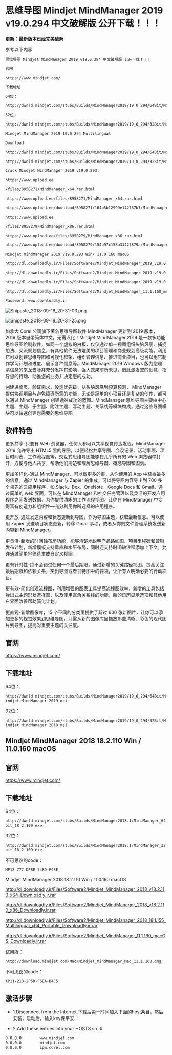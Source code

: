 # 思维导图 Mindjet MindManager 2019 v19.0.294 中文破解版 公开下载！！！ # 

**更新：最新版本已经完美破解**  

参考以下内容  

```txt
思维导图 Mindjet MindManager 2019 v19.0.294 中文破解版 公开下载！！！

官网

https://www.mindjet.com/

下载地址

64位：

http://dwnld.mindjet.com/stubs/Builds/MindManager2019/19_0_294/64Bit/Mindjet MindManager 2019.msi

32位：

http://dwnld.mindjet.com/stubs/Builds/MindManager2019/19_0_294/32Bit/Mindjet MindManager 2019.msi

Mindjet MindManager 2019 19.0.294 Multilingual

Download

http://dwnld.mindjet.com/stubs/Builds/MindManager2019/19_0_294/64Bit/Mindjet MindManager 2019.msi

http://dwnld.mindjet.com/stubs/Builds/MindManager2019/19_0_294/32Bit/Mindjet MindManager 2019.msi

Crack Mindjet MindManager 2019 v19.0.293:

https://www.upload.ee

/files/8958271/MindManager_x64.rar.html

https://www.upload.ee/files/8958271/MindManager_x64.rar.html

https://www.upload.ee/download/8958271/164b5b12999e142787b7/MindManager_x64.rar

https://www.upload.ee

/files/8958279/MindManager_x86.rar.html

https://www.upload.ee/files/8958279/MindManager_x86.rar.html

https://www.upload.ee/download/8958279/154b97c158a31427879a/MindManager_x86.rar

Mindjet MindManager 2019 v19.0.293 Win/ 11.0.160 macOS

http://dl.downloadly.ir/Files/Software2/Mindjet_MindManager_2019_v19.0.293_x64_Downloadly.ir.rar

http://dl.downloadly.ir/Files/Software2/Mindjet_MindManager_2019_v19.0.293_x64_Downloadly.ir.rar

http://dl.downloadly.ir/Files/Software2/Mindjet_MindManager_2019_v19.0.290_x64_Multilingual_Portable_Downloadly.ir.rar

http://dl.downloadly.ir/Files/Software2/Mindjet_MindManager_11.1.160_macOS_Downloadly.ir.rar

Password: www.downloadly.ir
```

![Snipaste_2018-09-18_20-31-03.png](https://whitecell.io/upload/attach/201809/151_5BZWC68TDC39ZKV.png "Snipaste_2018-09-18_20-31-03.png")  

![Snipaste_2018-09-18_20-31-25.png](https://whitecell.io/upload/attach/201809/151_XU673JWACGA8XMC.png "Snipaste_2018-09-18_20-31-25.png")  

加拿大 Corel 公司旗下著名思维导图软件 MindManager 更新到 2019 版本，2019 版本自带简体中文，无需汉化！Mindjet MindManager 2019 是一款多功能思维导图绘制软件，如同一个虚拟的白板，仅仅通过单一视图组织头脑风暴、捕捉想法、交流规划信息，有其他软件无法媲美的项目管理和商业规划高级功能。利用它可以创建思维导图和可视化框架、组织管理信息、推进商业项目，也可以用它制作学习计划和进度、展示各种信息等。MindManager 2019 Windows 版为您理清信息的来龙去脉并充分发挥其影响，强大效果前所未见，借此激发您的创意、指导您的行动、助推您的业务并决定您的成功。  

创建进度表、验证需求、设定优先级，从头脑风暴到预算预测， MindManager 提供协调项目与避免障碍所需的功能，无论是简单的小项目还是复杂的创作，都可以通过 MindManager 创建通往成功的蓝图。MindManager 思维导图主要由中心主题、主题、子主题、附注主题、浮动主题、关系线等模块构成，通过这些导图模块可以快速创建您需要的思维导图。  

## 软件特色 ##  

更多共享-只要有 Web 浏览器，任何人都可以共享视觉传达发现。MindManager 2019 允许导出 HTML5 里的导图，以便轻松共享导图、会议记录、活动事项、项目时间表、工作流程图等。交互式思维导图能够在几乎所有的 Web 浏览器中打开，方便与他人共享，帮助他们清楚和理解思维导图、概念导图和图表。

更加多样化-通过 MindManager，可以做更多的事，从你使用的 App 中获得最多的信息。通过 MindManager 与 Zapier 的集成，可以将导图内容导出到 700 多个领先的云应用程序，如 Slack、Box、OneNote、Google Docs 和 Gmail。通过简单的 web 界面，可以在 MindManager 和社交任务管理以及灵活的开发应用程序之间发送数据，为你提供清晰的工作流程视图，让你在 MindManager 中变得富有创造力和组织性—充分利用你所选择的应用程序。

更开放-通过发送内容和状态更新到导图，作为导图主题，获取最新信息。可以使用 Zapier 发送项目状态更新，转移 Gmail 事项，或者从你的文件管理系统发送新内容到 MindManager。

更灵活-新增的时间轴布局功能，能够清楚地说明产品路线图、项目里程碑和营销发布计划，新增模板支持垂直和水平布局，同时还支持时间轴注释添加上下文，允许通过简单地筛选生成自定义视图。

更有针对性-绝不会错过任何一个最后期限。通过新增的关键路径视图，提高关注最后期限和依赖关系，突出导图或者甘特图中的要领，让所有人明确必要的行动项目。

更有效-简化创建流程图，利用增强的图表工具提高流程图效率，新增的工具包括弹出式主题形状选择器，以及使用直角关系线的功能，新的日历显示选项和其他用户界面改善帮助简化计划。

更直观-新增图像库，15 个不同的分类里提供了超过 600 张新图片，让你可以添加更多的视觉效果到思维导图，只需从新的图像库里拖放那些清晰、彩色的现代图片到导图，提高对重要主题的关注度。  

## 官网 ##  

https://www.mindjet.com/  

## 下载地址 ##  

64位：  

`http://dwnld.mindjet.com/stubs/Builds/MindManager2019/19_0_294/64Bit/Mindjet MindManager 2019.msi`  

32位：  

`http://dwnld.mindjet.com/stubs/Builds/MindManager2019/19_0_294/32Bit/Mindjet MindManager 2019.msi`   

## Mindjet MindManager 2018 18.2.110 Win / 11.0.160 macOS #  

## 官网 ##  

https://www.mindjet.com/

## 下载地址 ##  

64位：  

`http://dwnld.mindjet.com/stubs/Builds/MindManager2018.1/MindManager_64bit_18.2.109.exe`  

32位：  

`http://dwnld.mindjet.com/stubs/Builds/MindManager2018.1/MindManager_32bit_18.2.109.exe`  

不可思议的code：  

`MP18-777-DPBE-748D-F98E`  

Mindjet MindManager 2018 18.2.110 Win / 11.0.160 macOS  

http://dl.downloadly.ir/Files/Software2/Mindjet_MindManager_2018_v18.2.110_x64_Downloadly.ir.rar  

http://dl.downloadly.ir/Files/Software2/Mindjet_MindManager_2018_v18.2.110_x86_Downloadly.ir.rar  

http://dl.downloadly.ir/Files/Software2/Mindjet_MindManager_2018_18.1.155_Multilingual_x64_Portable_Downloadly.ir.rar  

http://dl.downloadly.ir/Files/Software2/Mindjet_MindManager_11.1.160_macOS_Downloadly.ir.rar  

试用版： 

`http://download.mindjet.com/Mac/Mindjet_MindManager_Mac_11.1.160.dmg`  

不可思议的code：  

`AP11-213-2P5D-F6EA-B4C5`  

## 激活步骤 ##  

- 1.Disconnect from the Internet.下载后第一时间加入下面的host条目，然后安装，启动后，输入key保平安...  

- 2.Add these entries into your HOSTS src:#   

```txt    
0.0.0.0        www.mindjet.com
0.0.0.0        mindjet.com
0.0.0.0        ipm.corel.com
```